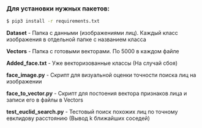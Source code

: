 ### Для установки нужных пакетов:  
```bash
$ pip3 install -r requirements.txt
```

**Dataset** - Папка с данными (изображениями лиц). Каждый класс изображения в отдельной папке с названием класса

**Vectors** - Папка с готовыми векторами. По 5000 в каждом файле

**Added_face.txt** - Уже векторизованные классы (На случай сбоя)

**face_image.py** - Скрипт для визуальной оценки точности поиска лиц на изображении

**face_to_vector.py** - Скрипт для постоения вектора признаков лица и записи его в файлы в Vectors

**test_euclid_search.py** - Тестовый поиск похожих лиц по точному евклидову расстоянию (Вывод k ближайших соседей)
